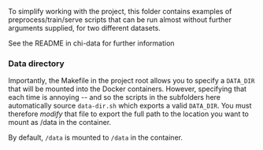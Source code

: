 To simplify working with the project, this folder
contains examples of preprocess/train/serve scripts
that can be run almost without further arguments supplied,
for two different datasets.

See the README in chi-data for further information

### Data directory
Importantly, the Makefile in the project root allows you to specify
a `DATA_DIR` that will be mounted into the Docker containers. However,
specifying that each time is annoying -- and so the scripts in the
subfolders here automatically source `data-dir.sh` which exports
a valid `DATA_DIR`. You must therefore _modify_ that file to export
the full path to the location you want to mount as /data in the container.

By default, `/data` is mounted to `/data` in the container.
